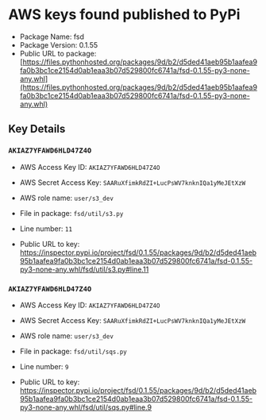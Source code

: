 # AWS keys found published to PyPi

* Package Name: fsd
* Package Version: 0.1.55
* Public URL to package: [https://files.pythonhosted.org/packages/9d/b2/d5ded41aeb95b1aafea9fa0b3bc1ce2154d0ab1eaa3b07d529800fc6741a/fsd-0.1.55-py3-none-any.whl](https://files.pythonhosted.org/packages/9d/b2/d5ded41aeb95b1aafea9fa0b3bc1ce2154d0ab1eaa3b07d529800fc6741a/fsd-0.1.55-py3-none-any.whl)

## Key Details

### `AKIAZ7YFAWD6HLD47Z4O`

* AWS Access Key ID: `AKIAZ7YFAWD6HLD47Z4O`
* AWS Secret Access Key: `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` 
* AWS role name: `user/s3_dev`
* File in package: `fsd/util/s3.py`
* Line number: `11`

* Public URL to key: https://inspector.pypi.io/project/fsd/0.1.55/packages/9d/b2/d5ded41aeb95b1aafea9fa0b3bc1ce2154d0ab1eaa3b07d529800fc6741a/fsd-0.1.55-py3-none-any.whl/fsd/util/s3.py#line.11



### `AKIAZ7YFAWD6HLD47Z4O`

* AWS Access Key ID: `AKIAZ7YFAWD6HLD47Z4O`
* AWS Secret Access Key: `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` 
* AWS role name: `user/s3_dev`
* File in package: `fsd/util/sqs.py`
* Line number: `9`

* Public URL to key: https://inspector.pypi.io/project/fsd/0.1.55/packages/9d/b2/d5ded41aeb95b1aafea9fa0b3bc1ce2154d0ab1eaa3b07d529800fc6741a/fsd-0.1.55-py3-none-any.whl/fsd/util/sqs.py#line.9


